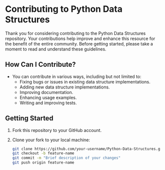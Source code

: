 # Contributing to Python Data Structures

Thank you for considering contributing to the Python Data Structures repository. Your contributions help improve and enhance this resource for the benefit of the entire community. Before getting started, please take a moment to read and understand these guidelines.

## How Can I Contribute?

- You can contribute in various ways, including but not limited to:
  - Fixing bugs or issues in existing data structure implementations.
  - Adding new data structure implementations.
  - Improving documentation.
  - Enhancing usage examples.
  - Writing and improving tests.

## Getting Started

1. Fork this repository to your GitHub account.

2. Clone your fork to your local machine:

   ```bash
   git clone https://github.com/your-username/Python-Data-Structures.git
   git checkout -b feature-name
   git commit -m "Brief description of your changes"
   git push origin feature-name
```
